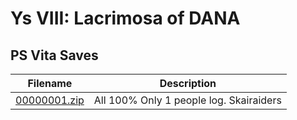 # Ys VIII: Lacrimosa of DANA

## PS Vita Saves

| Filename | Description |
|----------|-------------|
| [00000001.zip](00000001.zip) | All 100% Only 1 people log.   Skairaiders  |
